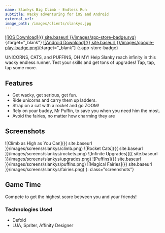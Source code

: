 ```yaml
---
name: Slankys Big Climb - Endless Run
subtitle: Wacky adventuring for iOS and Android
external_url:
image_path: /images/clients/slankys.jpg
---
```


[![iOS Download]({{ site.baseurl }}/images/app-store-badge.svg)](https://itunes.apple.com/us/app/slankys-big-climb-endless-run/id1280790074?mt=8){:target="_blank"}
[![Android Download]({{ site.baseurl }}/images/google-play-badge.png)](https://play.google.com/store/apps/details?id=com.base11studios.infiniteclimb&hl=en){:target="_blank"}
{:.app-store-badge}

UNICORNS, CATS, and PUFFINS, OH MY! Help Slanky reach infinity in this wacky endless runner. Test your skills and get tons of upgrades! Tap, tap, tap some more.

## Features

* Get wacky, get serious, get fun.
* Ride unicorns and carry them up ladders.
* Strap on a cat with a rocket and go ZOOM!
* Rely on your buddy, Mr Puffin, to save you when you need him the most.
* Avoid the fairies, no matter how charming they are

## Screenshots

![Climb as High as You Can]({{ site.baseurl }}/images/screens/slankys/climb.png)
![Rocket Cats]({{ site.baseurl }}/images/screens/slankys/rockets.png)
![Infinite Upgrades]({{ site.baseurl }}/images/screens/slankys/upgrades.png)
![Puffins]({{ site.baseurl }}/images/screens/slankys/puffins.png)
![Magical Fairies]({{ site.baseurl }}/images/screens/slankys/fairies.png)
{: class="screenshots"}

## Game Time

Compete to get the highest score between you and your friends!

### Technologies Used

* Defold
* LUA, Spriter, Affinity Designer
